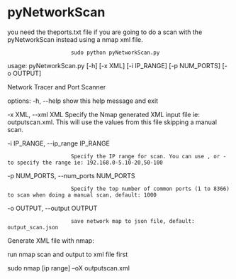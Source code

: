 # pyNetworkScan

you need the theports.txt file if you are going to do a scan with the pyNetworkScan instead using a nmap xml file. 


                        sudo python pyNetworkScan.py


usage: pyNetworkScan.py [-h] [-x XML] [-i IP_RANGE] [-p NUM_PORTS] [-o OUTPUT]

Network Tracer and Port Scanner

options:
  -h, --help            show this help message and exit
  
  -x XML, --xml XML     Specify the Nmap generated XML input file ie: outputscan.xml. This will use the values from this file skipping a manual scan.
  
  -i IP_RANGE, --ip_range IP_RANGE
  
                        Specify the IP range for scan. You can use , or - to specify the range ie: 192.168.0-5.10-20,50-100
                        
  -p NUM_PORTS, --num_ports NUM_PORTS
  
                        Specify the top number of common ports (1 to 8366) to scan when doing a manual scan, default: 1000
                        
  -o OUTPUT, --output OUTPUT
  
                        save network map to json file, default: output_scan.json
                        

Generate XML file with nmap:


run nmap scan and output to xml file first


sudo nmap [ip range] –oX outputscan.xml 

